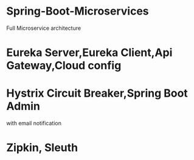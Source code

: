 # Spring-Boot-Microservices
Full Microservice architecture
# Eureka Server,Eureka Client,Api Gateway,Cloud config
# Hystrix Circuit Breaker,Spring Boot Admin
with email notification
# Zipkin, Sleuth
